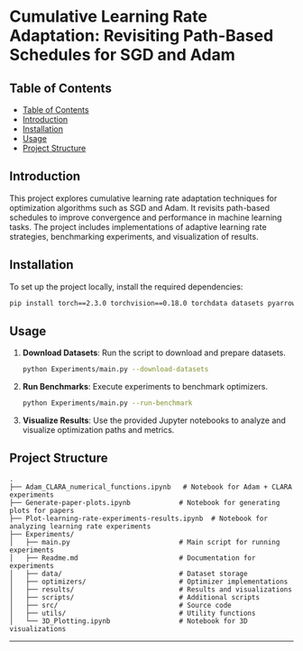 # Cumulative Learning Rate Adaptation: Revisiting Path-Based Schedules for SGD and Adam

## Table of Contents

- [Table of Contents](#table-of-contents)
- [Introduction](#introduction)
- [Installation](#installation)
- [Usage](#usage)
- [Project Structure](#project-structure)

## Introduction

This project explores cumulative learning rate adaptation techniques for optimization algorithms such as SGD and Adam. It revisits path-based schedules to improve convergence and performance in machine learning tasks. The project includes implementations of adaptive learning rate strategies, benchmarking experiments, and visualization of results.

## Installation

To set up the project locally, install the required dependencies:

```bash
pip install torch==2.3.0 torchvision==0.18.0 torchdata datasets pyarrow matplotlib numpy
```

## Usage

1. **Download Datasets**: Run the script to download and prepare datasets.
   ```bash
   python Experiments/main.py --download-datasets
   ```

2. **Run Benchmarks**: Execute experiments to benchmark optimizers.
   ```bash
   python Experiments/main.py --run-benchmark
   ```

3. **Visualize Results**: Use the provided Jupyter notebooks to analyze and visualize optimization paths and metrics.

## Project Structure

```
.
├── Adam_CLARA_numerical_functions.ipynb   # Notebook for Adam + CLARA experiments
├── Generate-paper-plots.ipynb            # Notebook for generating plots for papers
├── Plot-learning-rate-experiments-results.ipynb  # Notebook for analyzing learning rate experiments
├── Experiments/
│   ├── main.py                           # Main script for running experiments
│   ├── Readme.md                         # Documentation for experiments
│   ├── data/                             # Dataset storage
│   ├── optimizers/                       # Optimizer implementations
│   ├── results/                          # Results and visualizations
│   ├── scripts/                          # Additional scripts
│   ├── src/                              # Source code
│   ├── utils/                            # Utility functions
│   └── 3D_Plotting.ipynb                 # Notebook for 3D visualizations
```

---